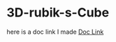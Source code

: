 # 3D-rubik-s-Cube
here is a doc link I made
[Doc Link](https://docs.google.com/document/d/1XNxMjh5LWckmMVzSjduatlbZxGBeaz7YKnyXFCLmiKM/edit?usp=sharing)
